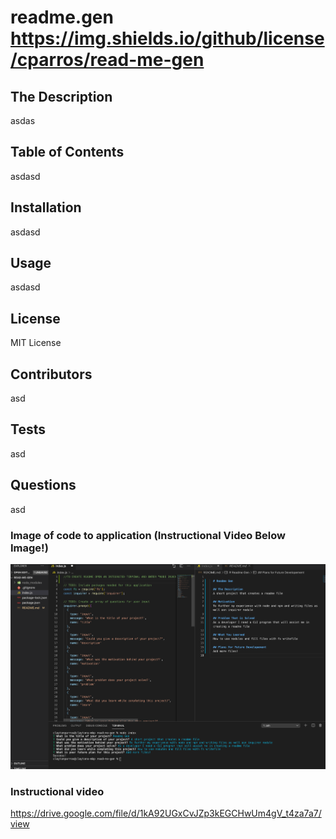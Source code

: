 
  # readme.gen https://img.shields.io/github/license/cparros/read-me-gen
  
  ## The Description
  asdas

  ## Table of Contents
  asdasd

  ## Installation
  asdasd

  ## Usage
  asdasd

  ## License
  MIT License

  ## Contributors
  asd

  ## Tests
  asd

  ## Questions
  asd

  ### Image of code to application (Instructional Video Below Image!)
  ![screenshot](./Images/readmeGen.png)

  ### Instructional video
  https://drive.google.com/file/d/1kA92UGxCvJZp3kEGCHwUm4gV_t4za7a7/view
  